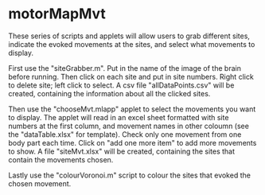 # motorMapMvt
These series of scripts and applets will allow users to grab different sites, indicate the evoked movements at the sites, and select what movements to display.

First use the "siteGrabber.m".  Put in the name of the image of the brain before running.  Then click on each site and put in site numbers.  Right click to delete site; left click to select.  A csv file "allDataPoints.csv" will be created, containing the information about all the clicked sites.

Then use the "chooseMvt.mlapp" applet to select the movements you want to display.  The applet will read in an excel sheet formatted with site numbers at the first column, and movement names in other coloumn (see the "dataTable.xlsx" for template).  Check only one movement from one body part each time.  Click on "add one more item" to add more movements to show.  A file "siteMvt.xlsx" will be created, containing the sites that contain the movements chosen.

Lastly use the "colourVoronoi.m" script to colour the sites that evoked the chosen movement. 
